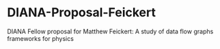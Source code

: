 # DIANA-Proposal-Feickert
DIANA Fellow proposal for Matthew Feickert: A study of data flow graphs frameworks for physics
